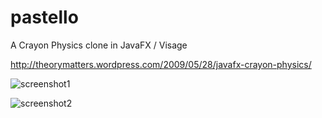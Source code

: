 pastello
========

A Crayon Physics clone in JavaFX / Visage

http://theorymatters.wordpress.com/2009/05/28/javafx-crayon-physics/

![screenshot1](http://theorymatters.files.wordpress.com/2009/05/pastello.png?w=608&h=464)

![screenshot2](http://theorymatters.files.wordpress.com/2009/05/pastello3.png?w=608&h=464)
